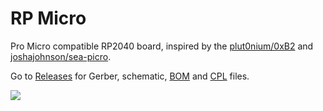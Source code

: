 # RP Micro

Pro Micro compatible RP2040 board, inspired by the [plut0nium/0xB2](https://github.com/plut0nium/0xB2) and [joshajohnson/sea-picro](https://github.com/joshajohnson/sea-picro).

Go to [Releases](./releases) for Gerber, schematic, [BOM](./PCBA/rp-micro_bom.csv) and [CPL](./PCBA/rp-micro_cpl.csv) files.

![](https://i.imgur.com/e6QUTM2.jpg)
